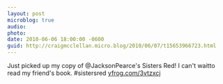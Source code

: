 ```yaml
---
layout: post
microblog: true
audio: 
photo: 
date: 2010-06-06 18:00:00 -0600
guid: http://craigmcclellan.micro.blog/2010/06/07/t15653966723.html
---
```

Just picked up my copy of @JacksonPearce's Sisters Red! I can't waitto read my friend's book. #sistersred [yfrog.com/3vtzxcj](http://yfrog.com/3vtzxcj)
